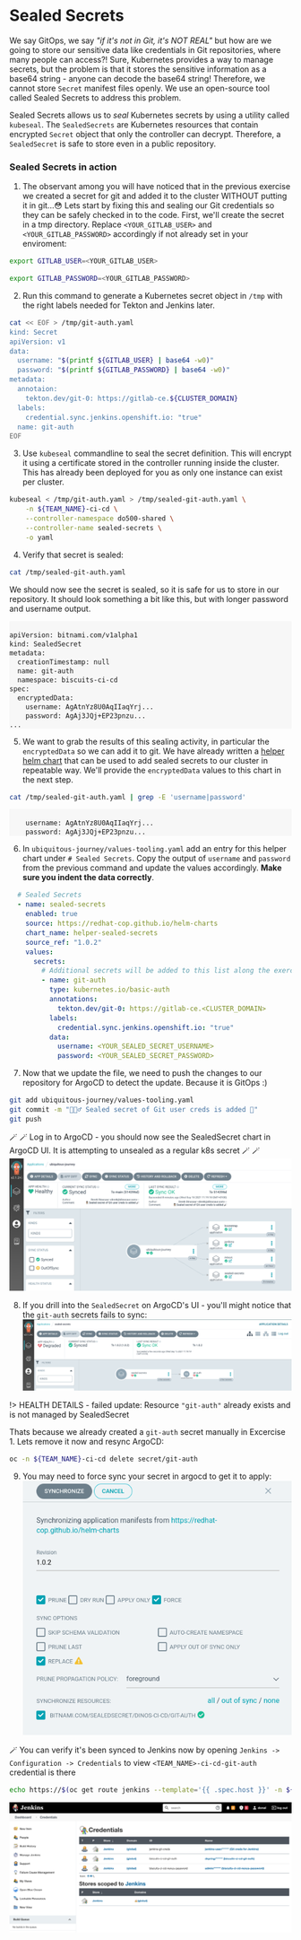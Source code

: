 # Sealed Secrets
We say GitOps, we say _"if it's not in Git, it's NOT REAL"_ but how are we going to store our sensitive data like credentials in Git repositories, where many people can access?! Sure, Kubernetes provides a way to manage secrets, but the problem is that it stores the sensitive information as a base64 string - anyone can decode the base64 string! Therefore, we cannot store `Secret` manifest files openly. We use an open-source tool called Sealed Secrets to address this problem.

Sealed Secrets allows us to _seal_ Kubernetes secrets by using a utility called `kubeseal`. The `SealedSecrets` are Kubernetes resources that contain encrypted `Secret` object that only the controller can decrypt. Therefore, a `SealedSecret` is safe to store even in a public repository.
### Sealed Secrets in action

1. The observant among you will have noticed that in the previous exercise we created a secret for git and added it to the cluster WITHOUT putting it in git...😳 Lets start by fixing this and sealing our Git credentials so they can be safely checked in to the code. First, we'll create the secret in a tmp directory. Replace `<YOUR_GITLAB_USER>` and `<YOUR_GITLAB_PASSWORD>` accordingly if not already set in your enviroment:

```bash
export GITLAB_USER=<YOUR_GITLAB_USER>
```
```bash
export GITLAB_PASSWORD=<YOUR_GITLAB_PASSWORD>
```

2. Run this command to generate a Kubernetes secret object in `/tmp` with the right labels needed for Tekton and Jenkins later.

```bash
cat << EOF > /tmp/git-auth.yaml
kind: Secret
apiVersion: v1
data:
  username: "$(printf ${GITLAB_USER} | base64 -w0)"
  password: "$(printf ${GITLAB_PASSWORD} | base64 -w0)"
metadata:
  annotaion:
    tekton.dev/git-0: https://gitlab-ce.${CLUSTER_DOMAIN}
  labels:
    credential.sync.jenkins.openshift.io: "true"
  name: git-auth
EOF
```

3. Use `kubeseal` commandline to seal the secret definition. This will encrypt it using a certificate stored in the controller running inside the cluster. This has already been deployed for you as only one instance can exist per cluster.

```bash
kubeseal < /tmp/git-auth.yaml > /tmp/sealed-git-auth.yaml \
    -n ${TEAM_NAME}-ci-cd \
    --controller-namespace do500-shared \
    --controller-name sealed-secrets \
    -o yaml
```

4. Verify that secret is sealed:

```bash
cat /tmp/sealed-git-auth.yaml 
```
We should now see the secret is sealed, so it is safe for us to store in our repository. It should look something a bit like this, but with longer password and username output.
<div class="highlight" style="background: #f7f7f7">
<pre><code class="language-yaml">
apiVersion: bitnami.com/v1alpha1
kind: SealedSecret
metadata:
  creationTimestamp: null
  name: git-auth
  namespace: biscuits-ci-cd
spec:
  encryptedData:
    username: AgAtnYz8U0AqIIaqYrj...
    password: AgAj3JQj+EP23pnzu...
...
</code></pre></div>

5. We want to grab the results of this sealing activity, in particular the `encryptedData` so we can add it to git. We have already written a [helper helm chart](https://github.com/redhat-cop/helm-charts/tree/master/charts/helper-sealed-secrets) that can be used to add sealed secrets to our cluster in repeatable way. We'll provide the `encryptedData` values to this chart in the next step.

```bash
cat /tmp/sealed-git-auth.yaml | grep -E 'username|password'
```
<div class="highlight" style="background: #f7f7f7">
<pre><code class="language-yaml">
    username: AgAtnYz8U0AqIIaqYrj...
    password: AgAj3JQj+EP23pnzu...
</code></pre></div>

6. In `ubiquitous-journey/values-tooling.yaml` add an entry for this helper chart under `# Sealed Secrets`. Copy the output of `username` and `password` from the previous command and update the values accordingly. **Make sure you indent the data correctly**.

```yaml
  # Sealed Secrets
  - name: sealed-secrets
    enabled: true
    source: https://redhat-cop.github.io/helm-charts
    chart_name: helper-sealed-secrets
    source_ref: "1.0.2"
    values:
      secrets:
        # Additional secrets will be added to this list along the exercises.
        - name: git-auth
          type: kubernetes.io/basic-auth
          annotations:
            tekton.dev/git-0: https://gitlab-ce.<CLUSTER_DOMAIN>
          labels:
            credential.sync.jenkins.openshift.io: "true"
          data:
            username: <YOUR_SEALED_SECRET_USERNAME>
            password: <YOUR_SEALED_SECRET_PASSWORD>
```

7. Now that we update the file, we need to push the changes to our repository for ArgoCD to detect the update. Because it is GitOps :)

```bash
git add ubiquitous-journey/values-tooling.yaml
git commit -m "🕵🏻‍♂️ Sealed secret of Git user creds is added 🔎"
git push
```

🪄 🪄 Log in to ArgoCD - you should now see the SealedSecret chart in ArgoCD UI. It is attempting to unsealed as a regular k8s secret 🪄 🪄 
![argocd-ss.png](images/argocd-ss.png)


8. If you drill into the `SealedSecret` on ArgoCD's UI - you'll might notice that the `git-auth` secrets fails to sync:
![argocd-degraded.png](images/argocd-degraded.png)

!> HEALTH DETAILS - failed update: Resource `"git-auth"` already exists and is not managed by SealedSecret

Thats because we already created a `git-auth` secret manually in Excercise 1. Lets remove it now and resync ArgoCD:
```bash
oc -n ${TEAM_NAME}-ci-cd delete secret/git-auth
```

9. You may need to force sync your secret in argocd to get it to apply:
![argocd-force-sync.png](images/argocd-force-sync.png)


🪄 You can verify it's been synced to Jenkins now by opening `Jenkins -> Configuration -> Credentials` to view `<TEAM_NAME>-ci-cd-git-auth` credential is there
```bash
echo https://$(oc get route jenkins --template='{{ .spec.host }}' -n ${TEAM_NAME}-ci-cd)
```
![jenkins-sync.png](images/jenkins-sync.png)
